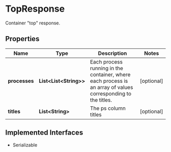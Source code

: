 

# TopResponse

Container \"top\" response.

## Properties

| Name | Type | Description | Notes |
|------------ | ------------- | ------------- | -------------|
|**processes** | **List&lt;List&lt;String&gt;&gt;** | Each process running in the container, where each process is an array of values corresponding to the titles. |  [optional] |
|**titles** | **List&lt;String&gt;** | The ps column titles |  [optional] |


## Implemented Interfaces

* Serializable


